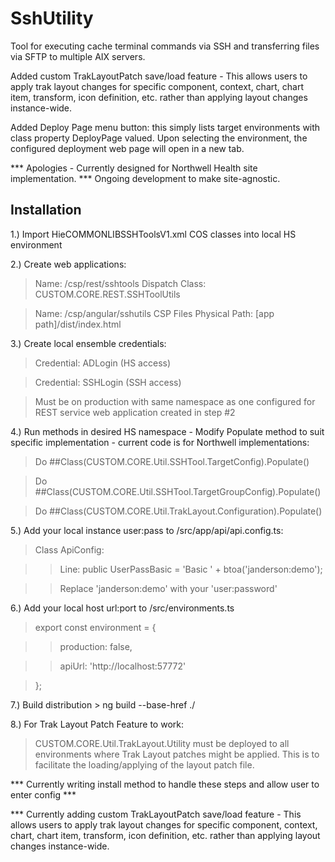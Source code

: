 # SshUtility
Tool for executing cache terminal commands via SSH and transferring files via SFTP to multiple AIX servers.

Added custom TrakLayoutPatch save/load feature - This allows users to apply trak layout changes for specific component, context, chart, chart item, transform, icon definition, etc. rather than applying layout changes instance-wide.

Added Deploy Page menu button: this simply lists target environments with class property DeployPage valued. Upon selecting the environment, the configured deployment web page will open in a new tab.

*** Apologies - Currently designed for Northwell Health site implementation.
***             Ongoing development to make site-agnostic. 

## Installation
1.) Import HieCOMMONLIBSSHToolsV1.xml COS classes into local HS environment

2.) Create web applications:
  > Name: /csp/rest/sshtools
  > Dispatch Class: CUSTOM.CORE.REST.SSHToolUtils
  
  > Name: /csp/angular/sshutils
  > CSP Files Physical Path: [app path]/dist/index.html
  
3.) Create local ensemble credentials: 
  > Credential: ADLogin (HS access)
  
  > Credential: SSHLogin (SSH access) 
  
  > Must be on production with same namespace as one configured for REST service web application created in step #2

4.) Run methods in desired HS namespace - Modify Populate method to suit specific implementation - current code is for Northwell implementations: 
  > Do ##Class(CUSTOM.CORE.Util.SSHTool.TargetConfig).Populate() 
  
  > Do ##Class(CUSTOM.CORE.Util.SSHTool.TargetGroupConfig).Populate()

  > Do ##Class(CUSTOM.CORE.Util.TrakLayout.Configuration).Populate()

5.) Add your local instance user:pass to /src/app/api/api.config.ts:
  > Class ApiConfig:
  
  > > Line: public UserPassBasic = 'Basic ' + btoa('janderson:demo');
  
  > > Replace 'janderson:demo' with your 'user:password'

6.) Add your local host url:port to /src/environments.ts
  > export const environment = {
  
  > > production: false,
  
  > > apiUrl: 'http://localhost:57772'
  
  > };

7.) Build distribution
	> ng build --base-href ./
	
8.) For Trak Layout Patch Feature to work:
  > CUSTOM.CORE.Util.TrakLayout.Utility must be deployed to all environments where Trak Layout patches might be applied. This is to facilitate the loading/applying of the layout patch file.   


*** Currently writing install method to handle these steps and allow user to enter config ***

*** Currently adding custom TrakLayoutPatch save/load feature - This allows users to apply trak layout changes for specific component, context, chart, chart item, transform, icon definition, etc. rather than applying layout changes instance-wide.
